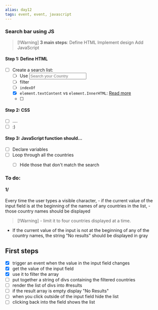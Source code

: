 ```yaml
---
alias: day12
tags: event, event, javascript
---
```


### Search bar using JS

>[!Warning] **3 main steps**: 
>Define HTML
> Implement design
> Add JavaScript

#### Step 1: Define HTML
- [ ] Create a search list:
    - [ ] Use <input placeholder='Search your Country'>  
    - [ ] filter
    - [ ] `indexOf`
    - [x] `element.textContent` vs `element.InnerHTML`: [Read more](https://developer.mozilla.org/fr/docs/Web/API/Node/textContent)
    - [ ] 

#### Step 2: CSS
- [ ] ....
- [ ] :) 

#### Step 3: JavaScript function should...
- [ ] Declare variables
- [ ] Loop through all the countries
    - [ ] Hide those that don't match the search


### To do:
#### 1/
Every time the user types a visible character,
    - if the current value of the input field is at the beginning of the names of any countries in the list, 
    - those country names should be displayed  
>[!Warning] - limit it to four countries displayed at a time.

-   If the current value of the input is not at the beginning of any of the country names, the string "No results" should be displayed in gray


## First steps

- [x]  trigger an event when the value in the input field changes
- [x] get the value of the input field
- [x]  use it to filter the array
- [ ]  put together a string of divs containing the filtered countries
- [ ]  render the list of divs into #results
- [ ]  if the result array is empty display "No Results"
- [ ]  when you click outside of the input field hide the list
- [ ]  clicking back into the field shows the list